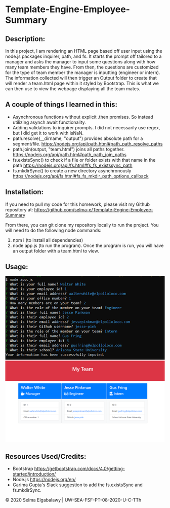 # Template-Engine-Employee-Summary

## Description: 

In this project, I am rendering an HTML page based off user input using the node.js packages inquirer, path, and fs. It starts the prompt off tailored to a manager and asks the manager to input some questions along with how many team members they have. From then, the questions are customized for the type of team member the manager is inputting (engineer or intern). The information collected will then trigger an Output folder to create that will render a team.html page within it styled by Bootstrap. This is what we can then use to view the webpage displaying all the team mates.

## A couple of things I learned in this:

* Asynchronous functions without explicit .then promises. So instead utilizing asynch await functionality.
* Adding validations to inquirer prompts. I did not necessarily use regex, but I did get it to work with isNaN.
* path.resolve(__dirname, "output") provides absolute path for a segment/file. https://nodejs.org/api/path.html#path_path_resolve_paths
* path.join(output, "team.html") joins all paths together. https://nodejs.org/api/path.html#path_path_join_paths
* fs.existsSync() to check if a file or folder exists with that name in the path https://nodejs.org/api/fs.html#fs_fs_existssync_path
* fs.mkdirSync() to create a new directory asynchronously https://nodejs.org/api/fs.html#fs_fs_mkdir_path_options_callback

## Installation:
If you need to pull my code for this homework, please visit my Github repository at: https://github.com/selma-e/Template-Engine-Employee-Summary

From there, you can git clone my repository locally to run the project. You will need to do the following node commands:
1) npm i (to install all dependencies)
2) node app.js (to run the program). Once the program is run, you will have an output folder with a team.html to view.

## Usage: 
<img src="./Assets/screenshot1.png" alt="the terminal generating inquirer">
<img src="./Assets/screenshot2.png" alt="the html page">

## Resources Used/Credits:
* Bootstrap https://getbootstrap.com/docs/4.0/getting-started/introduction/
* Node.js https://nodejs.org/en/
* Garima Gupta's Slack suggestion to add the fs.existsSync and fs.mkdirSync.

© 2020 Selma Elgabalawy | UW-SEA-FSF-PT-08-2020-U-C-TTh
